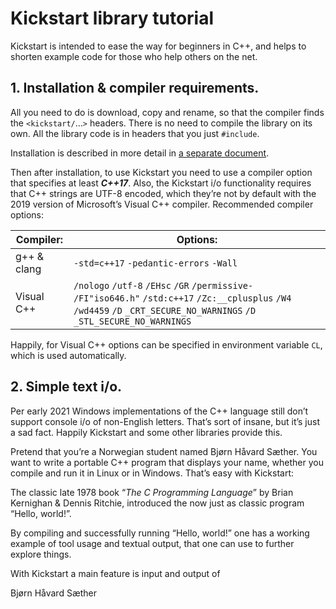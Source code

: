 # Kickstart library tutorial

Kickstart is intended to ease the way for beginners in C++, and helps to shorten example code for those who help others on the net.

## 1. Installation & compiler requirements.

All you need to do is download, copy and rename, so that the compiler finds the `<kickstart/`&hellip;`>` headers. There is no need to compile the library on its own. All the library code is in headers that you just `#include`.

Installation is described in more detail in [a separate document](../../source/examples/hello-world.md).

Then after installation, to use Kickstart you need to use a compiler option that specifies at least ***C++17***. Also, the Kickstart i/o functionality requires that C++ strings are UTF-8 encoded, which they’re not by default with the 2019 version of Microsoft’s Visual C++ compiler. Recommended compiler options:

| Compiler: | Options: |
|-|-|
| g++ &amp;<br>clang | `-std=c++17` `-pedantic-errors` `-Wall` |
| Visual C++ | `/nologo` `/utf-8` `/EHsc` `/GR` `/permissive-` `/FI"iso646.h"` `/std:c++17` `/Zc:__cplusplus` `/W4` `/wd4459` `/D` `_CRT_SECURE_NO_WARNINGS` `/D` `_STL_SECURE_NO_WARNINGS` |

Happily, for Visual C++ options can be specified in environment variable `CL`, which is used automatically.


## 2. Simple text i/o.

Per early 2021 Windows implementations of the C++ language still don’t support console i/o of non-English letters. That’s sort of insane, but it’s just a sad fact. Happily Kickstart and some other libraries provide this.

Pretend that you’re a Norwegian student named Bjørn Håvard Sæther. You want to write a portable C++ program that displays your name, whether you compile and run it in Linux or in Windows. That’s easy with Kickstart:



The classic late 1978 book “*The C Programming Language*” by Brian Kernighan & Dennis Ritchie, introduced the now just as classic program “Hello, world!”.

By compiling and successfully running “Hello, world!” one has a working example of tool usage and textual output, that one can use to further explore things.

With Kickstart a main feature is input and output of

Bjørn Håvard Sæther

